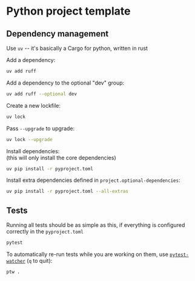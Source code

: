 # Python project template 

## Dependency management 
Use `uv` -- it's basically a Cargo for python, written in rust


Add a dependency: 
```sh
uv add ruff
```

Add a dependency to the optional "dev" group: 
```sh
uv add ruff --optional dev
```

Create a new lockfile: 
```sh 
uv lock 
```

Pass `--upgrade` to upgrade: 
```sh 
uv lock --upgrade
```

Install dependencies:  
(this will only install the core dependencies)
```sh 
uv pip install -r pyproject.toml
```

Install extra dependencies defined in `project.optional-dependencies`:  
```sh 
uv pip install -r pyproject.toml --all-extras
```

## Tests 

Running all tests should be as simple as this, if everything is configured
correctly in the `pyproject.toml`
```sh
pytest
```

To automatically re-run tests while you are working on them, use
[`pytest-watcher`](https://github.com/olzhasar/pytest-watcher) (`q` to quit):
```sh
ptw .
```